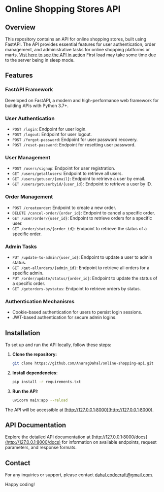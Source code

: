 # Online Shopping Stores API

## Overview

This repository contains an API for online shopping stores, built using FastAPI. The API provides essential features for user authentication, order management, and administrative tasks for online shopping platforms or marts.
[Vist here to see the API in action](https://shopping-api-dun.vercel.app)
First load may take some time due to the server being in sleep mode.

## Features

### FastAPI Framework

Developed on FastAPI, a modern and high-performance web framework for building APIs with Python 3.7+.

### User Authentication

- `POST /login`: Endpoint for user login.
- `POST /logout`: Endpoint for user logout.
- `POST /forgot-password`: Endpoint for user password recovery.
- `POST /reset-password`: Endpoint for resetting user password.

### User Management

- `POST /users/signup`: Endpoint for user registration.
- `GET /users/getallusers`: Endpoint to retrieve all users.
- `GET /users/getuser/{email}`: Endpoint to retrieve a user by email.
- `GET /users/getuserbyid/{user_id}`: Endpoint to retrieve a user by ID.

### Order Management

- `POST /createorder`: Endpoint to create a new order.
- `DELETE /cancel-order/{order_id}`: Endpoint to cancel a specific order.
- `GET /user/order/{user_id}`: Endpoint to retrieve orders for a specific user.
- `GET /order/status/{order_id}`: Endpoint to retrieve the status of a specific order.

### Admin Tasks

- `PUT /update-to-admin/{user_id}`: Endpoint to update a user to admin status.
- `GET /get-allorders/{admin_id}`: Endpoint to retrieve all orders for a specific admin.
- `PUT /order/update/status/{order_id}`: Endpoint to update the status of a specific order.
- `GET /getorders-bystatus`: Endpoint to retrieve orders by status.

### Authentication Mechanisms

- Cookie-based authentication for users to persist login sessions.
- JWT-based authentication for secure admin logins.

## Installation

To set up and run the API locally, follow these steps:

1. **Clone the repository:**

    ```bash
    git clone https://github.com/AnuragDahal/online-shopping-api.git
    ```

2. **Install dependencies:**

    ```bash
    pip install -r requirements.txt
    ```

3. **Run the API:**

    ```bash
    uvicorn main:app --reload
    ```

The API will be accessible at [http://127.0.0.1:8000](http://127.0.0.1:8000).

## API Documentation

Explore the detailed API documentation at [http://127.0.0.1:8000/docs](http://127.0.0.1:8000/docs) for information on available endpoints, request parameters, and response formats.

## Contact

For any inquiries or support, please contact [dahal.codecraft@gmail.com](mailto:dahal.codecraft@gmail.com).

Happy coding! 
